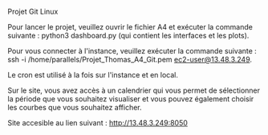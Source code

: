 Projet Git Linux

Pour lancer le projet, veuillez ouvrir le fichier A4 et exécuter la commande suivante : python3 dashboard.py (qui contient les interfaces et les plots).

Pour vous connecter à l'instance, veuillez exécuter la commande suivante : ssh -i /home/parallels/Projet_Thomas_A4_Git.pem ec2-user@13.48.3.249.

Le cron est utilisé à la fois sur l'instance et en local.

Sur le site, vous avez accès à un calendrier qui vous permet de sélectionner la période que vous souhaitez visualiser et vous pouvez également choisir les courbes que vous souhaitez afficher.

Site accesible au lien suivant : http://13.48.3.249:8050
